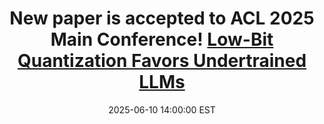 ---
title: >-
    New paper is accepted to ACL 2025 Main Conference! <a href="https://aclanthology.org/2025.acl-long.1555.pdf">Low-Bit Quantization Favors Undertrained LLMs <i class="fas fa-angle-double-right"></i></a>
date: 2025-06-10 14:00:00 EST
---